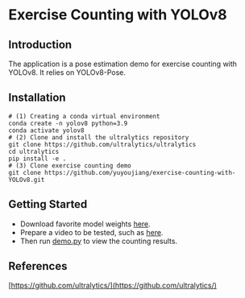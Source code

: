 # Exercise Counting with YOLOv8



## Introduction
The application is a pose estimation demo for exercise counting with YOLOv8. 
It relies on YOLOv8-Pose.

## Installation

```
# (1) Creating a conda virtual environment
conda create -n yolov8 python=3.9
conda activate yolov8
# (2) Clone and install the ultralytics repository
git clone https://github.com/ultralytics/ultralytics
cd ultralytics
pip install -e .
# (3) Clone exercise counting demo
git clone https://github.com/yuyoujiang/exercise-counting-with-YOLOv8.git
```

## Getting Started

- Download favorite model weights [here](https://docs.ultralytics.com/tasks/pose/#models).
- Prepare a video to be tested, such as [here](https://github.com/yuyoujiang/test_video).
- Then run [demo.py](./demo.py) to view the counting results.


## References

[https://github.com/ultralytics/](https://github.com/ultralytics/)